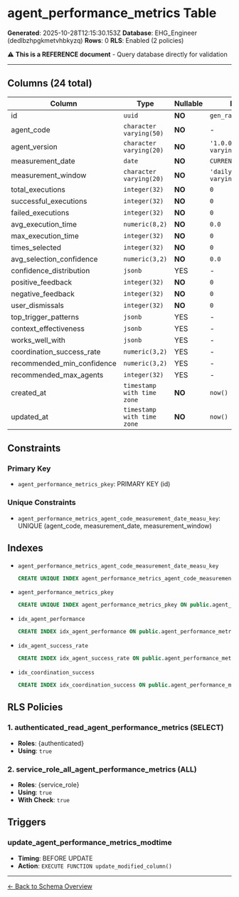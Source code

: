 # agent_performance_metrics Table

**Generated**: 2025-10-28T12:15:30.153Z
**Database**: EHG_Engineer (dedlbzhpgkmetvhbkyzq)
**Rows**: 0
**RLS**: Enabled (2 policies)

⚠️ **This is a REFERENCE document** - Query database directly for validation

---

## Columns (24 total)

| Column | Type | Nullable | Default | Description |
|--------|------|----------|---------|-------------|
| id | `uuid` | **NO** | `gen_random_uuid()` | - |
| agent_code | `character varying(50)` | **NO** | - | - |
| agent_version | `character varying(20)` | **NO** | `'1.0.0'::character varying` | - |
| measurement_date | `date` | **NO** | `CURRENT_DATE` | - |
| measurement_window | `character varying(20)` | **NO** | `'daily'::character varying` | - |
| total_executions | `integer(32)` | **NO** | `0` | - |
| successful_executions | `integer(32)` | **NO** | `0` | - |
| failed_executions | `integer(32)` | **NO** | `0` | - |
| avg_execution_time | `numeric(8,2)` | **NO** | `0.0` | - |
| max_execution_time | `integer(32)` | **NO** | `0` | - |
| times_selected | `integer(32)` | **NO** | `0` | - |
| avg_selection_confidence | `numeric(3,2)` | **NO** | `0.0` | - |
| confidence_distribution | `jsonb` | YES | - | - |
| positive_feedback | `integer(32)` | **NO** | `0` | - |
| negative_feedback | `integer(32)` | **NO** | `0` | - |
| user_dismissals | `integer(32)` | **NO** | `0` | - |
| top_trigger_patterns | `jsonb` | YES | - | - |
| context_effectiveness | `jsonb` | YES | - | - |
| works_well_with | `jsonb` | YES | - | - |
| coordination_success_rate | `numeric(3,2)` | YES | - | - |
| recommended_min_confidence | `numeric(3,2)` | YES | - | - |
| recommended_max_agents | `integer(32)` | YES | - | - |
| created_at | `timestamp with time zone` | **NO** | `now()` | - |
| updated_at | `timestamp with time zone` | **NO** | `now()` | - |

## Constraints

### Primary Key
- `agent_performance_metrics_pkey`: PRIMARY KEY (id)

### Unique Constraints
- `agent_performance_metrics_agent_code_measurement_date_measu_key`: UNIQUE (agent_code, measurement_date, measurement_window)

## Indexes

- `agent_performance_metrics_agent_code_measurement_date_measu_key`
  ```sql
  CREATE UNIQUE INDEX agent_performance_metrics_agent_code_measurement_date_measu_key ON public.agent_performance_metrics USING btree (agent_code, measurement_date, measurement_window)
  ```
- `agent_performance_metrics_pkey`
  ```sql
  CREATE UNIQUE INDEX agent_performance_metrics_pkey ON public.agent_performance_metrics USING btree (id)
  ```
- `idx_agent_performance`
  ```sql
  CREATE INDEX idx_agent_performance ON public.agent_performance_metrics USING btree (agent_code, measurement_date DESC)
  ```
- `idx_agent_success_rate`
  ```sql
  CREATE INDEX idx_agent_success_rate ON public.agent_performance_metrics USING btree (successful_executions DESC, total_executions DESC)
  ```
- `idx_coordination_success`
  ```sql
  CREATE INDEX idx_coordination_success ON public.agent_performance_metrics USING btree (coordination_success_rate DESC)
  ```

## RLS Policies

### 1. authenticated_read_agent_performance_metrics (SELECT)

- **Roles**: {authenticated}
- **Using**: `true`

### 2. service_role_all_agent_performance_metrics (ALL)

- **Roles**: {service_role}
- **Using**: `true`
- **With Check**: `true`

## Triggers

### update_agent_performance_metrics_modtime

- **Timing**: BEFORE UPDATE
- **Action**: `EXECUTE FUNCTION update_modified_column()`

---

[← Back to Schema Overview](../database-schema-overview.md)
